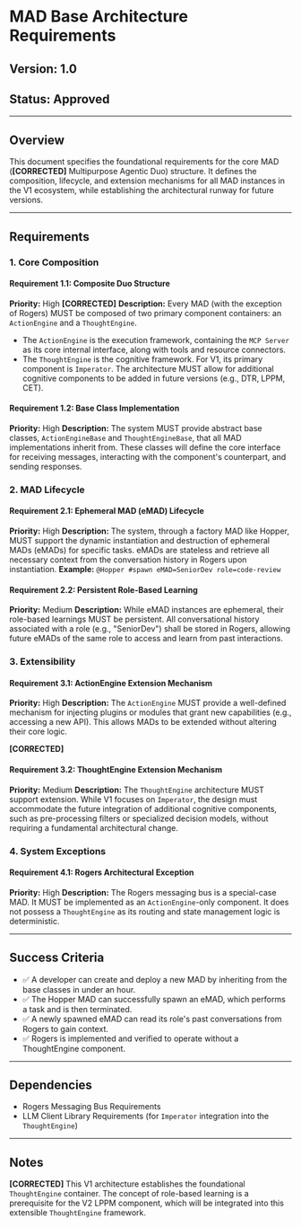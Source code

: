 # MAD Base Architecture Requirements

## Version: 1.0
## Status: Approved

---

## Overview
This document specifies the foundational requirements for the core MAD (**[CORRECTED]** Multipurpose Agentic Duo) structure. It defines the composition, lifecycle, and extension mechanisms for all MAD instances in the V1 ecosystem, while establishing the architectural runway for future versions.

---

## Requirements

### 1. Core Composition
#### Requirement 1.1: Composite Duo Structure
**Priority:** High
**[CORRECTED]** **Description:** Every MAD (with the exception of Rogers) MUST be composed of two primary component containers: an `ActionEngine` and a `ThoughtEngine`.
- The `ActionEngine` is the execution framework, containing the `MCP Server` as its core internal interface, along with tools and resource connectors.
- The `ThoughtEngine` is the cognitive framework. For V1, its primary component is `Imperator`. The architecture MUST allow for additional cognitive components to be added in future versions (e.g., DTR, LPPM, CET).

#### Requirement 1.2: Base Class Implementation
**Priority:** High
**Description:** The system MUST provide abstract base classes, `ActionEngineBase` and `ThoughtEngineBase`, that all MAD implementations inherit from. These classes will define the core interface for receiving messages, interacting with the component's counterpart, and sending responses.

### 2. MAD Lifecycle
#### Requirement 2.1: Ephemeral MAD (eMAD) Lifecycle
**Priority:** High
**Description:** The system, through a factory MAD like Hopper, MUST support the dynamic instantiation and destruction of ephemeral MADs (eMADs) for specific tasks. eMADs are stateless and retrieve all necessary context from the conversation history in Rogers upon instantiation.
**Example:** `@Hopper #spawn eMAD=SeniorDev role=code-review`

#### Requirement 2.2: Persistent Role-Based Learning
**Priority:** Medium
**Description:** While eMAD instances are ephemeral, their role-based learnings MUST be persistent. All conversational history associated with a role (e.g., "SeniorDev") shall be stored in Rogers, allowing future eMADs of the same role to access and learn from past interactions.

### 3. Extensibility
#### Requirement 3.1: ActionEngine Extension Mechanism
**Priority:** High
**Description:** The `ActionEngine` MUST provide a well-defined mechanism for injecting plugins or modules that grant new capabilities (e.g., accessing a new API). This allows MADs to be extended without altering their core logic.

**[CORRECTED]**
#### Requirement 3.2: ThoughtEngine Extension Mechanism
**Priority:** Medium
**Description:** The `ThoughtEngine` architecture MUST support extension. While V1 focuses on `Imperator`, the design must accommodate the future integration of additional cognitive components, such as pre-processing filters or specialized decision models, without requiring a fundamental architectural change.

### 4. System Exceptions
#### Requirement 4.1: Rogers Architectural Exception
**Priority:** High
**Description:** The Rogers messaging bus is a special-case MAD. It MUST be implemented as an `ActionEngine`-only component. It does not possess a `ThoughtEngine` as its routing and state management logic is deterministic.

---

## Success Criteria
- ✅ A developer can create and deploy a new MAD by inheriting from the base classes in under an hour.
- ✅ The Hopper MAD can successfully spawn an eMAD, which performs a task and is then terminated.
- ✅ A newly spawned eMAD can read its role's past conversations from Rogers to gain context.
- ✅ Rogers is implemented and verified to operate without a ThoughtEngine component.

---

## Dependencies
- Rogers Messaging Bus Requirements
- LLM Client Library Requirements (for `Imperator` integration into the `ThoughtEngine`)

---

## Notes
**[CORRECTED]** This V1 architecture establishes the foundational `ThoughtEngine` container. The concept of role-based learning is a prerequisite for the V2 LPPM component, which will be integrated into this extensible `ThoughtEngine` framework.
```
